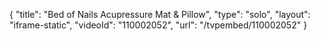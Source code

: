 {
    "title": "Bed of Nails Acupressure Mat &amp; Pillow",
    "type": "solo",
    "layout": "iframe-static",
    "videoId": "110002052",
    "url": "\/tvpembed\/110002052"
}